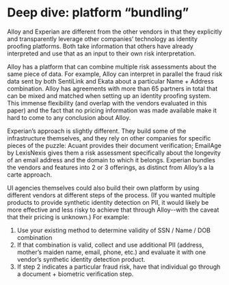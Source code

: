# Deep dive: platform “bundling”



Alloy and Experian are different from the other vendors in that they explicitly and transparently leverage other companies’ technology as identity proofing platforms. Both take information that others have already interpreted and use that as an input to their own risk interpretation. 

Alloy has a platform that can combine multiple risk assessments about the same piece of data. For example, Alloy can interpret in parallel the fraud risk data sent by both SentiLink and Ekata about a particular Name + Address combination. Alloy has agreements with more than 65 partners in total that can be mixed and matched when setting up an identity proofing system. This immense flexibility \(and overlap with the vendors evaluated in this paper\) and the fact that no pricing information was made available make it hard to come to any conclusion about Alloy.

Experian’s approach is slightly different. They build some of the infrastructure themselves, and they rely on other companies for specific pieces of the puzzle: Acuant provides their document verification; EmailAge by LexisNexis gives them a risk assessment specifically about the longevity of an email address and the domain to which it belongs. Experian bundles the vendors and features into 2 or 3 offerings, as distinct from Alloy’s a la carte approach.

UI agencies themselves could also build their own platform by using different vendors at different steps of the process. \(If you wanted multiple products to provide synthetic identity detection on PII, it would likely be more effective and less risky to achieve that through Alloy--with the caveat that their pricing is unknown.\) For example:

1. Use your existing method to determine validity of SSN / Name / DOB combination
2. If that combination is valid, collect and use additional PII \(address, mother’s maiden name, email, phone, etc.\) and evaluate it with one vendor’s synthetic identity detection product.
3. If step 2 indicates a particular fraud risk, have that individual go through a document + biometric verification step.

